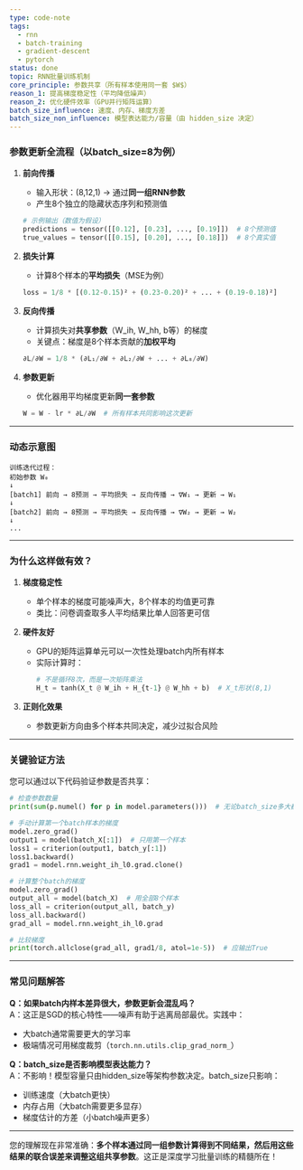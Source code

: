 ```yaml
---
type: code-note
tags:
  - rnn
  - batch-training
  - gradient-descent
  - pytorch
status: done
topic: RNN批量训练机制
core_principle: 参数共享（所有样本使用同一套 $W$）
reason_1: 提高梯度稳定性（平均降低噪声）
reason_2: 优化硬件效率（GPU并行矩阵运算）
batch_size_influence: 速度、内存、梯度方差
batch_size_non_influence: 模型表达能力/容量（由 hidden_size 决定）
---
```

### 参数更新全流程（以batch_size=8为例）

1. **前向传播**  
   
   - 输入形状：(8,12,1) → 通过**同一组RNN参数**  
   - 产生8个独立的隐藏状态序列和预测值  
   ```python
   # 示例输出（数值为假设）
   predictions = tensor([[0.12], [0.23], ..., [0.19]])  # 8个预测值
   true_values = tensor([[0.15], [0.20], ..., [0.18]])  # 8个真实值
   ```
   
2. **损失计算**  
   - 计算8个样本的**平均损失**（MSE为例）  
   ```python
   loss = 1/8 * [(0.12-0.15)² + (0.23-0.20)² + ... + (0.19-0.18)²]
   ```

3. **反向传播**  
   
   - 计算损失对**共享参数**（W_ih, W_hh, b等）的梯度  
   - 关键点：梯度是8个样本贡献的**加权平均**  
   ```python
   ∂L/∂W = 1/8 * (∂L₁/∂W + ∂L₂/∂W + ... + ∂L₈/∂W)
   ```
   
4. **参数更新**  
   - 优化器用平均梯度更新**同一套参数**  
   ```python
   W = W - lr * ∂L/∂W  # 所有样本共同影响这次更新
   ```

---

### 动态示意图
```
训练迭代过程：
初始参数 W₀
↓
[batch1] 前向 → 8预测 → 平均损失 → 反向传播 → ∇W₁ → 更新 → W₁
↓
[batch2] 前向 → 8预测 → 平均损失 → 反向传播 → ∇W₂ → 更新 → W₂
↓
...
```

---

### 为什么这样做有效？

1. **梯度稳定性**  
   - 单个样本的梯度可能噪声大，8个样本的均值更可靠  
   - 类比：问卷调查取多人平均结果比单人回答更可信

2. **硬件友好**  
   - GPU的矩阵运算单元可以一次性处理batch内所有样本  
   - 实际计算时：  
     ```python
     # 不是循环8次，而是一次矩阵乘法
     H_t = tanh(X_t @ W_ih + H_{t-1} @ W_hh + b)  # X_t形状(8,1)
     ```

3. **正则化效果**  
   - 参数更新方向由多个样本共同决定，减少过拟合风险

---

### 关键验证方法

您可以通过以下代码验证参数是否共享：
```python
# 检查参数数量
print(sum(p.numel() for p in model.parameters()))  # 无论batch_size多大都输出相同值

# 手动计算第一个batch样本的梯度
model.zero_grad()
output1 = model(batch_X[:1])  # 只用第一个样本
loss1 = criterion(output1, batch_y[:1])
loss1.backward()
grad1 = model.rnn.weight_ih_l0.grad.clone()

# 计算整个batch的梯度
model.zero_grad()
output_all = model(batch_X)  # 用全部8个样本
loss_all = criterion(output_all, batch_y)
loss_all.backward()
grad_all = model.rnn.weight_ih_l0.grad

# 比较梯度
print(torch.allclose(grad_all, grad1/8, atol=1e-5))  # 应输出True
```

---

### 常见问题解答

**Q：如果batch内样本差异很大，参数更新会混乱吗？**  
A：这正是SGD的核心特性——噪声有助于逃离局部最优。实践中：

- 大batch通常需要更大的学习率
- 极端情况可用梯度裁剪（`torch.nn.utils.clip_grad_norm_`）

**Q：batch_size是否影响模型表达能力？**  
A：不影响！模型容量只由hidden_size等架构参数决定。batch_size只影响：

- 训练速度（大batch更快）
- 内存占用（大batch需要更多显存）
- 梯度估计的方差（小batch噪声更多）

---

您的理解现在非常准确：**多个样本通过同一组参数计算得到不同结果，然后用这些结果的联合误差来调整这组共享参数**。这正是深度学习批量训练的精髓所在！
